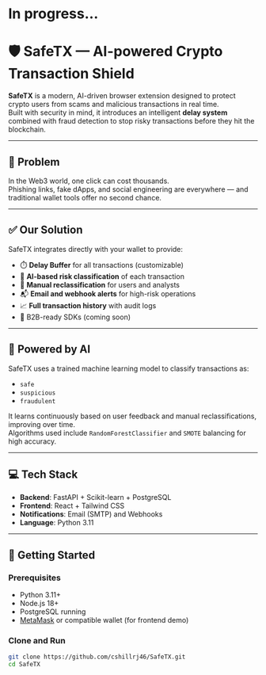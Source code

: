 # In progress...
# 🛡️ SafeTX — AI-powered Crypto Transaction Shield

**SafeTX** is a modern, AI-driven browser extension designed to protect crypto users from scams and malicious transactions in real time.  
Built with security in mind, it introduces an intelligent **delay system** combined with fraud detection to stop risky transactions before they hit the blockchain.

---

## 🚨 Problem

In the Web3 world, one click can cost thousands.  
Phishing links, fake dApps, and social engineering are everywhere — and traditional wallet tools offer no second chance.

---

## ✅ Our Solution

SafeTX integrates directly with your wallet to provide:
- ⏱️ **Delay Buffer** for all transactions (customizable)
- 🧠 **AI-based risk classification** of each transaction
- 🔁 **Manual reclassification** for users and analysts
- 📬 **Email and webhook alerts** for high-risk operations
- 📈 **Full transaction history** with audit logs
- 👥 B2B-ready SDKs (coming soon)

---

## 🧠 Powered by AI

SafeTX uses a trained machine learning model to classify transactions as:
- `safe`
- `suspicious`
- `fraudulent`

It learns continuously based on user feedback and manual reclassifications, improving over time.  
Algorithms used include `RandomForestClassifier` and `SMOTE` balancing for high accuracy.

---

## 💻 Tech Stack

- **Backend**: FastAPI + Scikit-learn + PostgreSQL  
- **Frontend**: React + Tailwind CSS  
- **Notifications**: Email (SMTP) and Webhooks  
- **Language**: Python 3.11

---

## 🚀 Getting Started

### Prerequisites

- Python 3.11+
- Node.js 18+
- PostgreSQL running
- [MetaMask](https://metamask.io/) or compatible wallet (for frontend demo)

### Clone and Run

```bash
git clone https://github.com/cshillrj46/SafeTX.git
cd SafeTX
